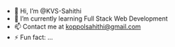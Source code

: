 - 👋 Hi, I’m @KVS-Sahithi
- 🌱 I’m currently learning Full Stack Web Development 
- 📫 Contact me at koppolsahithi@gmail.com
- ⚡ Fun fact: ...

<!---
KVS-Sahithi/KVS-Sahithi is a ✨ special ✨ repository because its `README.md` (this file) appears on your GitHub profile.
You can click the Preview link to take a look at your changes.
--->
